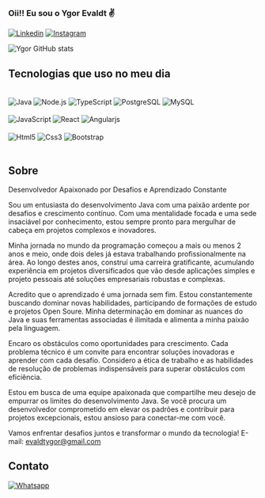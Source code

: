 ### Oii!! Eu sou o Ygor Evaldt ✌️

[![Linkedin](https://img.shields.io/badge/LinkedIn-0077B5?style=for-the-badge&logo=linkedin&logoColor=white)](https://www.linkedin.com/in/ygorevaldt/)
[![Instagram](https://img.shields.io/badge/Instagram-E4405F?style=for-the-badge&logo=instagram&logoColor=white)](https://instagram.com/ygorevaldt_)

![Ygor GitHub stats](https://github-readme-stats.vercel.app/api?username=Ygor-Evaldt-dev&show_icons=true&theme=dracula)

## Tecnologias que uso no meu dia

<div style="display: inline-blok"></br>
  <img align="center" alt="Java" src="https://img.shields.io/badge/Java-F7DF1E?style=for-the-badge&logo=java&logoColor=black"></img>
  <img align="center" alt="Node.js" src="https://img.shields.io/badge/Node.js-43853D?style=for-the-badge&logo=node.js&logoColor=white"></img>
  <img align="center" alt="TypeScript" src="https://img.shields.io/badge/TypeScript-007ACC?style=for-the-badge&logo=typescript&logoColor=white"></img>
  <img align="center" alt="PostgreSQL" src="https://img.shields.io/badge/PostgreSQL-316192?style=for-the-badge&logo=postgresql&logoColor=white"></img>
  <img align="center" alt="MySQL" src="https://img.shields.io/badge/MySQL-00000F?style=for-the-badge&logo=mysql&logoColor=white"></img><br><br>
  <img align="center" alt="JavaScript" src="https://img.shields.io/badge/JavaScript-F7DF1E?style=for-the-badge&logo=javascript&logoColor=black"></img>
  <img align="center" alt="React" src="https://img.shields.io/badge/React-20232A?style=for-the-badge&logo=react&logoColor=61DAFB"></img>
  <img align="center" alt="Angularjs" src="https://img.shields.io/badge/AngularJS-E23237?style=for-the-badge&logo=angularjs&logoColor=white"></img><br><br>
  <img align="center" alt="Html5" src="https://img.shields.io/badge/HTML5-E34F26?style=for-the-badge&logo=html5&logoColor=white"></img>
  <img align="center" alt="Css3" src="https://img.shields.io/badge/CSS3-1572B6?style=for-the-badge&logo=css3&logoColor=white"></img>
  <img align="center" alt="Bootstrap" src="https://img.shields.io/badge/Bootstrap-563D7C?style=for-the-badge&logo=bootstrap&logoColor=white"></img>


</div></br>

## Sobre
Desenvolvedor Apaixonado por Desafios e Aprendizado Constante

Sou um entusiasta do desenvolvimento Java com uma paixão ardente por desafios e crescimento contínuo. Com uma mentalidade focada e uma sede insaciável por conhecimento, estou sempre pronto para mergulhar de cabeça em projetos complexos e inovadores.

Minha jornada no mundo da programação começou a mais ou menos 2 anos e meio, onde dois deles já estava trabalhando profissionalmente na área. Ao longo destes anos, construí uma carreira gratificante, acumulando experiência em projetos diversificados que vão desde aplicações simples e projeto pessoais até soluções empresariais robustas e complexas.

Acredito que o aprendizado é uma jornada sem fim. Estou constantemente buscando dominar novas habilidades, participando de formações de estudo e projetos Open Soure. Minha determinação em dominar as nuances do Java e suas ferramentas associadas é ilimitada e alimenta a minha paixão pela linguagem.

Encaro os obstáculos como oportunidades para crescimento. Cada problema técnico é um convite para encontrar soluções inovadoras e aprender com cada desafio. Considero a ética de trabalho e as habilidades de resolução de problemas indispensáveis para superar obstáculos com eficiência.

Estou em busca de uma equipe apaixonada que compartilhe meu desejo de empurrar os limites do desenvolvimento Java. Se você procura um desenvolvedor comprometido em elevar os padrões e contribuir para projetos excepcionais, estou ansioso para conectar-me com você.

Vamos enfrentar desafios juntos e transformar o mundo da tecnologia! 
E-mail: evaldtygor@gmail.com

## Contato

[![Whatsapp](https://img.shields.io/badge/WhatsApp-25D366?style=for-the-badge&logo=whatsapp&logoColor=white)](https://wa.me/5551983313468)
